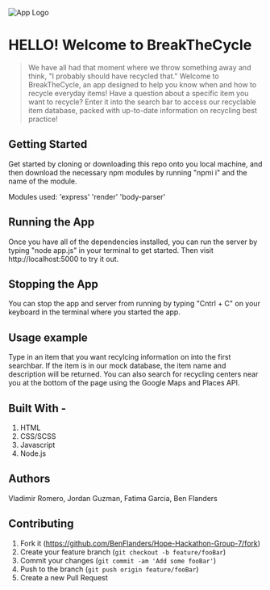 ![App Logo](images/logoBTC.png)

# HELLO! Welcome to BreakTheCycle
> We have all had that moment where we throw something away and think, "I probably should have recycled that." Welcome to BreakTheCycle, an app designed to help you know when and how to recycle everyday items! Have a question about a specific item you want to recycle? Enter it into the search bar to access our recyclable item database, packed with up-to-date information on recycling best practice!

## Getting Started
Get started by cloning or downloading this repo onto you local machine, and then download the necessary npm modules by running "npmi i" and the name of the module. 

Modules used: 'express' 'render' 'body-parser'

## Running the App
Once you have all of the dependencies installed, you can run the server by typing "node app.js" in your terminal to get started. Then visit http://localhost:5000 to try it out.

## Stopping the App
You can stop the app and server from running by typing "Cntrl + C" on your keyboard in the terminal where you started the app.

## Usage example
Type in an item that you want recylcing information on into the first searchbar. If the item is in our mock database, the item name and description will be returned. You can also search for recycling centers near you at the bottom of the page using the Google Maps and Places API.

## Built With - 
1. HTML 
2. CSS/SCSS
3. Javascript
4. Node.js

## Authors 
Vladimir Romero, Jordan Guzman, Fatima Garcia, Ben Flanders

## Contributing

1. Fork it (<https://github.com/BenFlanders/Hope-Hackathon-Group-7/fork>)
2. Create your feature branch (`git checkout -b feature/fooBar`)
3. Commit your changes (`git commit -am 'Add some fooBar'`)
4. Push to the branch (`git push origin feature/fooBar`)
5. Create a new Pull Request

